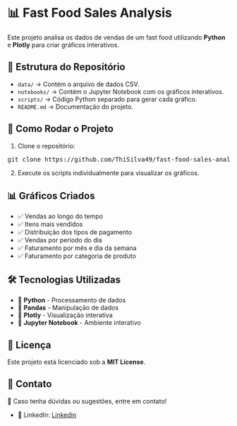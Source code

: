 <h1>📊 Fast Food Sales Analysis</h1>

<p>Este projeto analisa os dados de vendas de um fast food utilizando <strong>Python</strong> e <strong>Plotly</strong> para criar gráficos interativos.</p>

<h2>📂 Estrutura do Repositório</h2>

<ul>
  <li><code>data/</code> → Contém o arquivo de dados CSV.</li>
  <li><code>notebooks/</code> → Contém o Jupyter Notebook com os gráficos interativos.</li>
  <li><code>scripts/</code> → Código Python separado para gerar cada gráfico.</li>
  <li><code>README.md</code> → Documentação do projeto.</li>
</ul>

<h2>🚀 Como Rodar o Projeto</h2>

<ol>
  <li>Clone o repositório:</li>
</ol>

<pre>
git clone https://github.com/ThiSilva49/fast-food-sales-analysis.git
</pre>

<ol start="2">
  <li>Execute os scripts individualmente para visualizar os gráficos.</li>
</ol>

<h2>📊 Gráficos Criados</h2>

<ul>
  <li>✅ Vendas ao longo do tempo</li>
  <li>✅ Itens mais vendidos</li>
  <li>✅ Distribuição dos tipos de pagamento</li>
  <li>✅ Vendas por período do dia</li>
  <li>✅ Faturamento por mês e dia da semana</li>
  <li>✅ Faturamento por categoria de produto</li>
</ul>

<h2>🛠 Tecnologias Utilizadas</h2>

<ul>
  <li>📌 <strong>Python</strong> - Processamento de dados</li>
  <li>📌 <strong>Pandas</strong> - Manipulação de dados</li>
  <li>📌 <strong>Plotly</strong> - Visualização interativa</li>
  <li>📌 <strong>Jupyter Notebook</strong> - Ambiente interativo</li>
</ul>

<h2>📄 Licença</h2>

<p>Este projeto está licenciado sob a <strong>MIT License</strong>.</p>

<h2>📩 Contato</h2>

<p>💬 Caso tenha dúvidas ou sugestões, entre em contato!</p>

<ul>
  <li>🔗 LinkedIn: <a href="https://www.linkedin.com/in/thiago-silva49/">Linkedin</a></li>
</ul>
